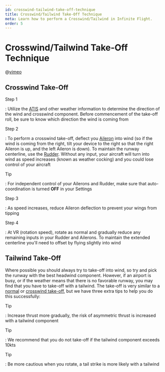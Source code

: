 ```yaml
---
id: crosswind-tailwind-take-off-technique
title: Crosswind/Tailwind Take-Off Technique
meta: Learn how to perform a Crosswind/Tailwind in Infinite Flight.
order: 5
---
```


# Crosswind/Tailwind Take-Off Technique



@[vimeo](416104626)



## Crosswind Take-Off



Step 1

: Utilize the [ATIS](/guide/flying-guide/on-the-ground/flight-planning#atis) and other weather information to determine the direction of the wind and crosswind component. Before commencement of the take-off roll, be sure to know which direction the wind is coming from



Step 2

: To perform a crosswind take-off, deflect you [Aileron](/guide/getting-started/pilot-user-interface/flight-controls#flight-controls) into wind (so if the wind is coming from the right, tilt your device to the right so that the right Aileron is up, and the left Aileron is down). To maintain the runway centerline, use the [Rudder](/guide/getting-started/pilot-user-interface/flight-controls#flight-controls). Without any input, your aircraft will turn into wind as speed increases (known as weather cocking) and you could lose control of your aircraft



Tip

: For independent control of your Ailerons and Rudder, make sure that auto-coordination is turned **OFF** in your Settings



Step 3

: As speed increases, reduce Aileron deflection to prevent your wings from tipping



Step 4

: At VR (rotation speed), rotate as normal and gradually reduce any remaining inputs in your Rudder and Ailerons. To maintain the extended centerline you'll need to offset by flying slightly into wind



## Tailwind Take-Off



Where possible you should always try to take-off into wind, so try and pick the runway with the best headwind component. However, if an airport is busy, or if the weather means that there is no favorable runway, you may find that you have to take-off with a tailwind.  The take-off is very similar to a [normal](/guide/flying-guide/take-off-to-cruise/take-off-and-initial-climb#take-off-and-initial-climb) or [crosswind take-off](/guide/flying-guide/take-off-to-cruise/crosswind-tailwind-take-off-technique#crosswind-take-off), but we have three extra tips to help you do this successfully:



Tip

: Increase thrust more gradually, the risk of asymmetric thrust is increased with a tailwind component



Tip

: We recommend that you do not take-off if the tailwind component exceeds 10kts



Tip

: Be more cautious when you rotate, a tail strike is more likely with a tailwind
